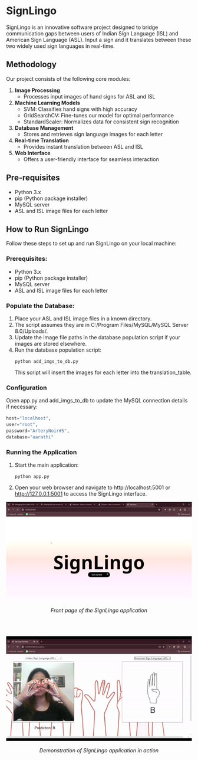 # SignLingo
SignLingo is an innovative software project designed to bridge communication gaps between users of Indian Sign Language (ISL) and American Sign Language (ASL). Input a sign and it translates between these two widely used sign languages in real-time.
## Methodology
Our project consists of the following core modules:
1. **Image Processing**
    - Processes input images of hand signs for ASL and ISL
2. **Machine Learning Models**
    - SVM: Classifies hand signs with high accuracy
    - GridSearchCV: Fine-tunes our model for optimal performance
    - StandardScaler: Normalizes data for consistent sign recognition
3. **Database Management**
    - Stores and retrieves sign language images for each letter
4. **Real-time Translation**
    - Provides instant translation between ASL and ISL
5. **Web Interface**
    - Offers a user-friendly interface for seamless interaction
## Pre-requisites
- Python 3.x
- pip (Python package installer)
- MySQL server
- ASL and ISL image files for each letter
## How to Run SignLingo
Follow these steps to set up and run SignLingo on your local machine:
### Prerequisites:
* Python 3.x 
* pip (Python package installer)
* MySQL server
* ASL and ISL image files for each letter
### Populate the Database:
1. Place your ASL and ISL image files in a known directory.
2. The script assumes they are in C:/Program Files/MySQL/MySQL Server 8.0/Uploads/.
3. Update the image file paths in the database population script if your images are stored elsewhere.
4. Run the database population script:
   ```
   python add_imgs_to_db.py
   ```
   This script will insert the images for each letter into the translation_table.

### Configuration
Open app.py and add_imgs_to_db to update the MySQL connection details if necessary:
```python
host="localhost",
user="root",
password="ArteryNoir#5",
database="aarathi"
```

### Running the Application
1. Start the main application:
   ```
   python app.py
   ```
2. Open your web browser and navigate to http://localhost:5001 or http://127.0.0.1:5001 to access the SignLingo interface.






<p align="center">
  <img src="website pictures and gif/front page.gif" alt="SignLingo Front Page" width="600">
</p>
<p align="center">
  <em>Front page of the SignLingo application</em>
</p>
<br>
<br>
<p align="center">
  <img src="website pictures and gif/1080.gif" alt="SignLingo Demo GIF" width="600">
</p>
<p align="center">
  <em>Demonstration of SignLingo application in action</em>
</p>
